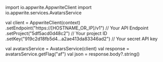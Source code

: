 import io.appwrite.AppwriteClient
import io.appwrite.services.AvatarsService

val client = AppwriteClient(context)
  .setEndpoint("https://[HOSTNAME_OR_IP]/v1") // Your API Endpoint
  .setProject("5df5acd0d48c2") // Your project ID
  .setKey("919c2d18fb5d4...a2ae413da83346ad2") // Your secret API key

val avatarsService = AvatarsService(client)
val response = avatarsService.getFlag("af")
val json = response.body?.string()